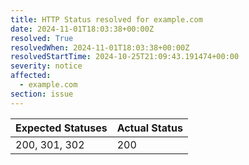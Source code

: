 ```yaml
---
title: HTTP Status resolved for example.com
date: 2024-11-01T18:03:38+00:00Z
resolved: True
resolvedWhen: 2024-11-01T18:03:38+00:00Z
resolvedStartTime: 2024-10-25T21:09:43.191474+00:00
severity: notice
affected:
  - example.com
section: issue
---
```


| Expected Statuses | Actual Status  |
|-------------------|----------------|
| 200, 301, 302 | 200 |
